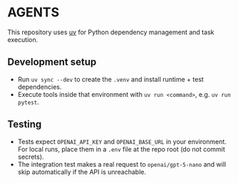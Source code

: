 # AGENTS

This repository uses [uv](https://docs.astral.sh/uv/) for Python dependency management and task execution.

## Development setup
- Run `uv sync --dev` to create the `.venv` and install runtime + test dependencies.
- Execute tools inside that environment with `uv run <command>`, e.g. `uv run pytest`.

## Testing
- Tests expect `OPENAI_API_KEY` and `OPENAI_BASE_URL` in your environment. For local runs, place them in a `.env` file at the repo root (do not commit secrets).
- The integration test makes a real request to `openai/gpt-5-nano` and will skip automatically if the API is unreachable.
